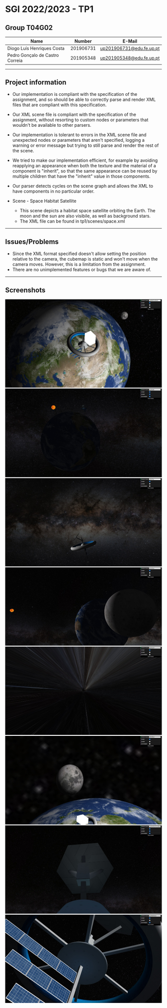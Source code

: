 # SGI 2022/2023 - TP1

## Group T04G02

| Name                            | Number    | E-Mail                   |
| ------------------------------- | --------- | ------------------------ |
| Diogo Luís Henriques Costa      | 201906731 | up201906731@edu.fe.up.pt |
| Pedro Gonçalo de Castro Correia | 201905348 | up201905348@edu.fe.up.pt |

---

## Project information

-   Our implementation is compliant with the specification of the assignment, and so should be able to correctly parse and render XML files that are compliant with this specification. 
-   Our XML scene file is compliant with the specification of the assignment, without resorting to custom nodes or parameters that wouldn't be available to other parsers.
-   Our implementation is tolerant to errors in the XML scene file and unexpected nodes or parameters that aren't specified, logging a warning or error message but trying to still parse and render the rest of the scene.
-   We tried to make our implementation efficient, for example by avoiding reapplying an appearance when both the texture and the material of a component is "inherit", so that the same appearance can be reused by multiple children that have the "inherit" value in those components.
-   Our parser detects cycles on the scene graph and allows the XML to have components in no particular order.

-   Scene - Space Habitat Satellite
    -   This scene depicts a habitat space satellite orbiting the Earth. The moon and the sun are also visibile, as well as background stars.
    -   The XML file can be found in tp1/scenes/space.xml

---

## Issues/Problems

-   Since the XML format specified doesn't allow setting the position relative to the camera, the cubemap is static and won't move when the camera moves. However, this is a limitation from the assignment.
-   There are no unimplemented features or bugs that we are aware of.

---

## Screenshots

![](./screenshots/1.jpg)
![](./screenshots/2.jpg)
![](./screenshots/3.jpg)
![](./screenshots/4.jpg)
![](./screenshots/5.jpg)
![](./screenshots/6.jpg)
![](./screenshots/7.jpg)
![](./screenshots/8.jpg)
